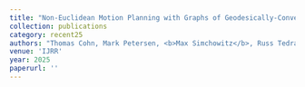 ```yaml
---
title: "Non-Euclidean Motion Planning with Graphs of Geodesically-Convex Sets"
collection: publications
category: recent25
authors: "Thomas Cohn, Mark Petersen, <b>Max Simchowitz</b>, Russ Tedrake"
venue: 'IJRR'
year: 2025
paperurl: ''
---
```

